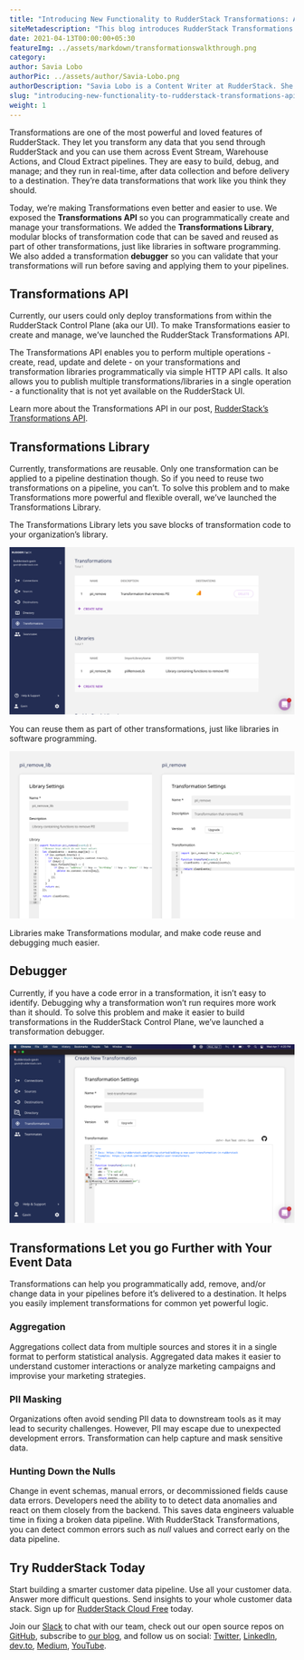 ```yaml
---
title: "Introducing New Functionality to RudderStack Transformations: API, Library, and Debugger"
siteMetadescription: "This blog introduces RudderStack Transformations: API, Library, and Debugger and how you can use it efficiently for your customer data."
date: 2021-04-13T00:00:00+05:30
featureImg: ../assets/markdown/transformationswalkthrough.png
category:
author: Savia Lobo
authorPic: ../assets/author/Savia-Lobo.png
authorDescription: "Savia Lobo is a Content Writer at RudderStack. She is a techie at heart and loves to stay up to date with tech happenings across the globe. If she is not writing or reading, you will find her singing and composing songs."
slug: "introducing-new-functionality-to-rudderstack-transformations-api-library-and-debugger"
weight: 1
---
```


Transformations are one of the most powerful and loved features of RudderStack. They let you transform any data that you send through RudderStack and you can use them across Event Stream, Warehouse Actions, and Cloud Extract pipelines. They are easy to build, debug, and manage; and they run in real-time, after data collection and before delivery to a destination. They’re data transformations that work like you think they should.


Today, we’re making Transformations even better and easier to use. We exposed the **Transformations API** so you can programmatically create and manage your transformations. We added the **Transformations Library**, modular blocks of transformation code that can be saved and reused as part of other transformations, just like libraries in software programming. We also added a transformation **debugger** so you can validate that your transformations will run before saving and applying them to your pipelines.


## Transformations API


Currently, our users could only deploy transformations from within the RudderStack Control Plane (aka our UI). To make Transformations easier to create and manage, we’ve launched the RudderStack Transformations API.


The Transformations API enables you to perform multiple operations - create, read, update and delete - on your transformations and transformation libraries programmatically via simple HTTP API calls. It also allows you to publish multiple transformations/libraries in a single operation - a functionality that is not yet available on the RudderStack UI.


Learn more about the Transformations API in our post, [RudderStack’s Transformations API](https://rudderstack.com/blog/rudderstacks-transformations-api).


## Transformations Library 


Currently, transformations are reusable. Only one transformation can be applied to a pipeline destination though. So if you need to reuse two transformations on a pipeline, you can’t. To solve this problem and to make Transformations more powerful and flexible overall, we’ve launched the Transformations Library.


The Transformations Library lets you save blocks of transformation code to your organization’s library.



![Transformations Library](../assets/markdown/transormations.png)



You can reuse them as part of other transformations, just like libraries in software programming.





![Modular Transformations](../assets/markdown/transformations2.png)



Libraries make Transformations modular, and make code reuse and debugging much easier.


## Debugger


Currently, if you have a code error in a transformation, it isn’t easy to identify. Debugging why a transformation won’t run requires more work than it should. To solve this problem and make it easier to build transformations in the RudderStack Control Plane, we’ve launched a transformation debugger.





![Debugger](../assets/markdown/transformations3.png)



## Transformations Let you go Further with Your Event Data 

Transformations can help you programmatically add, remove, and/or change data in your pipelines before it’s delivered to a destination. It helps you easily implement transformations for common yet powerful logic. 


### Aggregation

Aggregations collect data from multiple sources and stores it in a single format to perform statistical analysis. Aggregated data makes it easier to understand customer interactions or analyze marketing campaigns and improvise your marketing strategies. 


### PII Masking


Organizations often avoid sending PII data to downstream tools as it may lead to security challenges. However, PII may escape due to unexpected development errors. Transformation can help capture and mask sensitive data.


### Hunting Down the Nulls

Change in event schemas, manual errors, or decommissioned fields cause data errors. Developers need the ability to to detect data anomalies and react on them closely from the backend. This saves data engineers valuable time in fixing a broken data pipeline. With RudderStack Transformations, you can detect common errors such as _null_ values and correct early on the data pipeline.


## Try RudderStack Today

Start building a smarter customer data pipeline. Use all your customer data. Answer more difficult questions. Send insights to your whole customer data stack. Sign up for [RudderStack Cloud Free](https://app.rudderlabs.com/signup?type=freetrial) today. 


Join our [Slack](https://resources.rudderstack.com/join-rudderstack-slack) to chat with our team, check out our open source repos on [GitHub](https://github.com/rudderlabs), subscribe to [our blog](https://rudderstack.com/blog/), and follow us on social: [Twitter](https://twitter.com/RudderStack), [LinkedIn](https://www.linkedin.com/company/rudderlabs/), [dev.to](https://dev.to/rudderstack), [Medium](https://rudderstack.medium.com/), [YouTube](https://www.youtube.com/channel/UCgV-B77bV_-LOmKYHw8jvBw).
